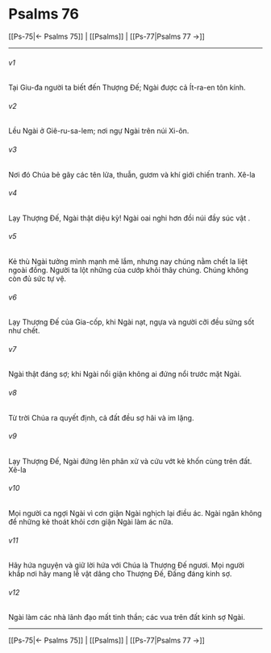 # Psalms 76

[[Ps-75|← Psalms 75]] | [[Psalms]] | [[Ps-77|Psalms 77 →]]
***



###### v1 
Tại Giu-đa người ta biết đến Thượng Đế; Ngài được cả Ít-ra-en tôn kính. 

###### v2 
Lều Ngài ở Giê-ru-sa-lem; nơi ngự Ngài trên núi Xi-ôn. 

###### v3 
Nơi đó Chúa bẻ gãy các tên lửa, thuẫn, gươm và khí giới chiến tranh. Xê-la 

###### v4 
Lạy Thượng Đế, Ngài thật diệu kỳ! Ngài oai nghi hơn đồi núi đầy súc vật . 

###### v5 
Kẻ thù Ngài tưởng mình mạnh mẽ lắm, nhưng nay chúng nằm chết la liệt ngoài đồng. Người ta lột những của cướp khỏi thây chúng. Chúng không còn đủ sức tự vệ. 

###### v6 
Lạy Thượng Đế của Gia-cốp, khi Ngài nạt, ngựa và người cỡi đều sửng sốt như chết. 

###### v7 
Ngài thật đáng sợ; khi Ngài nổi giận không ai đứng nổi trước mặt Ngài. 

###### v8 
Từ trời Chúa ra quyết định, cả đất đều sợ hãi và im lặng. 

###### v9 
Lạy Thượng Đế, Ngài đứng lên phân xử và cứu vớt kẻ khốn cùng trên đất. Xê-la 

###### v10 
Mọi người ca ngợi Ngài vì cơn giận Ngài nghịch lại điều ác. Ngài ngăn không để những kẻ thoát khỏi cơn giận Ngài làm ác nữa. 

###### v11 
Hãy hứa nguyện và giữ lời hứa với Chúa là Thượng Đế ngươi. Mọi người khắp nơi hãy mang lễ vật dâng cho Thượng Đế, Đấng đáng kinh sợ. 

###### v12 
Ngài làm các nhà lãnh đạo mất tinh thần; các vua trên đất kinh sợ Ngài.

***
[[Ps-75|← Psalms 75]] | [[Psalms]] | [[Ps-77|Psalms 77 →]]
